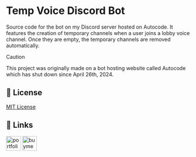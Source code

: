 # Temp Voice Discord Bot

Source code for the bot on my Discord server hosted on Autocode. It features the creation of temporary channels when a user joins a lobby voice channel. Once they are empty, the temporary channels are removed automatically.

> [!CAUTION]
> This project was originally made on a bot hosting website called Autocode which has shut down since April 26th, 2024.

## 📄 License

[MIT License](https://choosealicense.com/licenses/mit/)

## 🔗 Links

<a href="https://noxtgm.me" target="_blank" rel="noreferrer"><img src="https://i.imgur.com/lWqe0Ci.png" alt="portfolio" width="40" height="40"/></a> <a href="https://buymeacoffee.com/noxtgm" target="_blank" rel="noreferrer"><img src="https://i.imgur.com/XMrXLUD.png" alt="buymeacoffee page" width="40" height="40"/></a>
